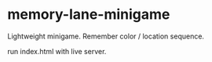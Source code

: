 # memory-lane-minigame
Lightweight minigame. Remember color / location sequence.

run index.html with live server.
